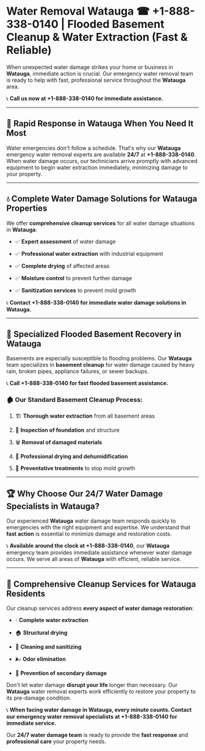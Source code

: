 # Water Removal Watauga ☎ +1-888-338-0140 | Flooded Basement Cleanup & Water Extraction (Fast & Reliable)

When unexpected water damage strikes your home or business in **Watauga**, immediate action is crucial. Our emergency water removal team is ready to help with fast, professional service throughout the **Watauga** area. 

📞 **Call us now at +1-888-338-0140 for immediate assistance.**
---
## 🚀 Rapid Response in Watauga When You Need It Most
Water emergencies don't follow a schedule. That's why our **Watauga** emergency water removal experts are available **24/7** at **+1-888-338-0140**. When water damage occurs, our technicians arrive promptly with advanced equipment to begin water extraction immediately, minimizing damage to your property.
---
## 💧 Complete Water Damage Solutions for Watauga Properties
We offer **comprehensive cleanup services** for all water damage situations in **Watauga**:
- ✅ **Expert assessment** of water damage  
- ✅ **Professional water extraction** with industrial equipment  
- ✅ **Complete drying** of affected areas  
- ✅ **Moisture control** to prevent further damage  
- ✅ **Sanitization services** to prevent mold growth  
📞 **Contact +1-888-338-0140 for immediate water damage solutions in Watauga.**
---
## 🌊 Specialized Flooded Basement Recovery in Watauga
Basements are especially susceptible to flooding problems. Our **Watauga** team specializes in **basement cleanup** for water damage caused by heavy rain, broken pipes, appliance failures, or sewer backups. 
📞 **Call +1-888-338-0140 for fast flooded basement assistance.**
### 🏚️ Our Standard Basement Cleanup Process:
1. 🏗️ **Thorough water extraction** from all basement areas  
2. 🔎 **Inspection of foundation** and structure  
3. 🗑️ **Removal of damaged materials**  
4. 💨 **Professional drying and dehumidification**  
5. 🚫 **Preventative treatments** to stop mold growth  
---
## 🏆 Why Choose Our 24/7 Water Damage Specialists in Watauga?
Our experienced **Watauga** water damage team responds quickly to emergencies with the right equipment and expertise. We understand that **fast action** is essential to minimize damage and restoration costs.
📞 **Available around the clock at +1-888-338-0140**, our **Watauga** emergency team provides immediate assistance whenever water damage occurs. We serve all areas of **Watauga** with efficient, reliable service.
---
## 🧹 Comprehensive Cleanup Services for Watauga Residents
Our cleanup services address **every aspect of water damage restoration**:
- 💧 **Complete water extraction**  
- 🏠 **Structural drying**  
- 🧼 **Cleaning and sanitizing**  
- 🌬️ **Odor elimination**  
- 🚫 **Prevention of secondary damage**  
Don't let water damage **disrupt your life** longer than necessary. Our **Watauga** water removal experts work efficiently to restore your property to its pre-damage condition.
📞 **When facing water damage in Watauga, every minute counts. Contact our emergency water removal specialists at +1-888-338-0140 for immediate service.**
Our **24/7 water damage team** is ready to provide the **fast response** and **professional care** your property needs.

